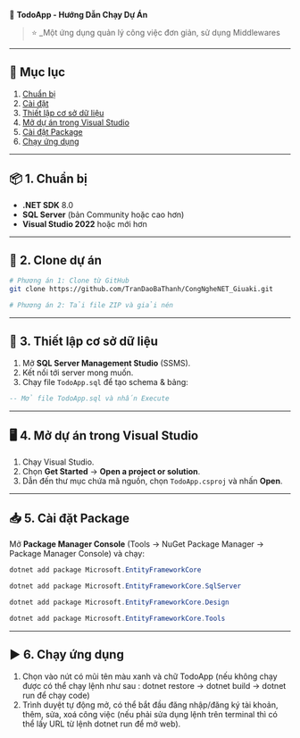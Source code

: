 📝 **TodoApp - Hướng Dẫn Chạy Dự Án**

> ⭐ _Một ứng dụng quản lý công việc đơn giản, sử dụng Middlewares

---

## 📌 Mục lục
1. [Chuẩn bị](#-chuẩn-bị)
2. [Cài đặt](#-cài-đặt)
3. [Thiết lập cơ sở dữ liệu](#-thiết-lập-cơ-sở-dữ-liệu)
4. [Mở dự án trong Visual Studio](#-mở-dự-án-trong-visual-studio)
5. [Cài đặt Package](#-cài-đặt-package)
6. [Chạy ứng dụng](#-chạy-ứng-dụng)

---

## 📦 1. Chuẩn bị
- **.NET SDK** 8.0
- **SQL Server** (bản Community hoặc cao hơn)
- **Visual Studio 2022** hoặc mới hơn

---

## 🔄 2. Clone dự án
```bash
# Phương án 1: Clone từ GitHub
git clone https://github.com/TranDaoBaThanh/CongNgheNET_Giuaki.git

# Phương án 2: Tải file ZIP và giải nén
```

---

## 💾 3. Thiết lập cơ sở dữ liệu
1. Mở **SQL Server Management Studio** (SSMS).
2. Kết nối tới server mong muốn.
3. Chạy file `TodoApp.sql` để tạo schema & bảng:
```sql
-- Mở file TodoApp.sql và nhấn Execute
```

---

## 🖥️ 4. Mở dự án trong Visual Studio
1. Chạy Visual Studio.
2. Chọn **Get Started** → **Open a project or solution**.
3. Dẫn đến thư mục chứa mã nguồn, chọn `TodoApp.csproj` và nhấn **Open**.

---

## 📥 5. Cài đặt Package
Mở **Package Manager Console** (Tools → NuGet Package Manager → Package Manager Console) và chạy:
```powershell
dotnet add package Microsoft.EntityFrameworkCore

dotnet add package Microsoft.EntityFrameworkCore.SqlServer

dotnet add package Microsoft.EntityFrameworkCore.Design

dotnet add package Microsoft.EntityFrameworkCore.Tools
```

---

## ▶️ 6. Chạy ứng dụng
1. Chọn vào nút có mũi tên màu xanh và chữ TodoApp (nếu không chạy được có thể chạy lệnh như sau : dotnet restore -> dotnet build -> dotnet run để chạy code)
2. Trình duyệt tự động mở, có thể bắt đầu đăng nhập/đăng ký tài khoản, thêm, sửa, xoá công việc (nếu phải sửa dụng lệnh trên terminal thì có thể lấy URL từ lệnh dotnet run để mở web). 



